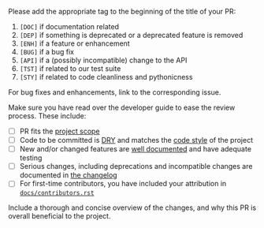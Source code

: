 Please add the appropriate tag to the beginning of the title of your PR:

1. `[DOC]` if documentation related
1. `[DEP]` if something is deprecated or a deprecated feature is removed
1. `[ENH]` if a feature or enhancement
1. `[BUG]` if a bug fix
1. `[API]` if a (possibly incompatible) change to the API
1. `[TST]` if related to our test suite
1. `[STY]` if related to code cleanliness and pythonicness

For bug fixes and enhancements, link to the corresponding issue.

Make sure you have read over the developer guide to ease
the review process. These include:

- [ ] PR fits the [project scope](http://serpent-tools.readthedocs.io/en/latest/develop/contributing.html#project-scope)
- [ ] Code to be committed is [DRY](https://en.wikipedia.org/wiki/Don%27t_repeat_yourself) and matches the [code style](http://serpent-tools.readthedocs.io/en/latest/develop/codestyle.html#code-style) of the project
- [ ] New and/or changed features are [well documented](http://serpent-tools.readthedocs.io/en/latest/develop/documentation.html#documentation) and have adequate testing
- [ ] Serious changes, including deprecations and incompatible changes are documented in [the changelog](https://github.com/CORE-GATECH-GROUP/serpent-tools/blob/develop/docs/changelog.rst)
- [ ] For first-time contributors, you have included your attribution in [`docs/contributors.rst`](https://github.com/CORE-GATECH-GROUP/serpent-tools/blob/develop/docs/contributors.rst)

Include a thorough and concise overview of the changes, and why this PR is overall beneficial to the project.

